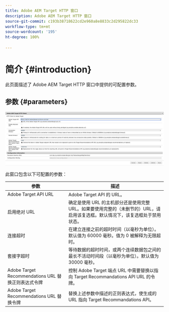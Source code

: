 ```yaml
---
title: Adobe AEM Target HTTP 窗口
description: Adobe AEM Target HTTP 窗口
source-git-commit: c193b38718622cd2e960a8e8833c2d295822dc33
workflow-type: tm+mt
source-wordcount: '195'
ht-degree: 100%

---
```



# 简介 {#introduction}

此页面描述了 Adobe AEM Target HTTP 窗口中提供的可配置参数。

## 参数 {#parameters}

![Target HTTP 窗口](assets/httpwindow.png "Target HTTP 窗口")

此窗口包含以下可配置的参数：

| 参数 | 描述 |
|---|---|
| Adobe Target API URL | Adobe Target API 的 URL。 |
| 启用绝对 URL | 确定是使用 URL 的主机部分还是使用完整 URL。如果要使用完整的（未删节的）URL，请启用该复选框。默认情况下，该复选框处于禁用状态。 |
| 连接超时 | 在建立连接之前的超时时间（以毫秒为单位）。默认值为 60000 毫秒。值为 0 被解释为无限超时。 |
| 套接字超时 | 等待数据的超时时间，或两个连续数据包之间的最长不活动时间段（以毫秒为单位）。默认值为 30000 毫秒。 |
| Adobe Target Recommendations URL 替换正则表达式令牌 | 控制 Adobe Target 端点 URL 中需要替换以指向 Target Recommandations API URL 的令牌。 |
| Adobe Target Recommendations URL 替换令牌 | 替换上述参数中描述的正则表达式，使生成的 URL 指向 Target Recommandations API。 |
